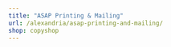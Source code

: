 ```yaml
---
title: "ASAP Printing & Mailing"
url: /alexandria/asap-printing-and-mailing/
shop: copyshop
---
```

